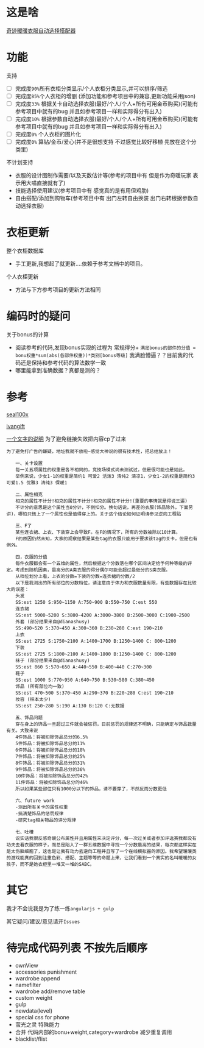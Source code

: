 # 这是啥

[奇迹暖暖衣服自动选择搭配器](http://CroMarmot.github.io/nikkiup2u3/)

# 功能

支持

- [ ] 完成度`90%`所有衣柜分类显示/个人衣柜分类显示,并可以排序/筛选
- [ ] 完成度`85%`个人衣柜的增删 (添加功能和参考项目中的兼容,更新功能采用json)
- [ ] 完成度`33%` 根据关卡自动选择衣服(最好/个人/个人+所有可用金币购买)(可能有参考项目中就有的bug 并且如参考项目一样和实际得分有出入)
- [ ] 完成度`10%` 根据参数自动选择衣服(最好/个人/个人+所有可用金币购买)(可能有参考项目中就有的bug 并且如参考项目一样和实际得分有出入)
- [ ] 完成度`0%` 个人衣柜的图片化
- [ ] 完成度`0%` 算钻/金币/爱心(并不是很想支持 不过感觉比较好移植 先放在这个分类里)

不计划支持
 * 衣服的设计图制作需要/以及天数估计等(参考的项目中有 但是作为奇暖玩家 表示用大喵直接就有了)
 * 技能选择使用建议(参考项目中有 感觉真的是有用但鸡肋)
 * 自由搭配/添加到购物车(参考项目中有 出门左转自由换装 出门右转根据参数自动选择衣服)


# 衣柜更新

整个衣柜数据库
 * 手工更新,我想起了就更新....依赖于参考文档中的项目。

个人衣柜更新
 * 方法与下方参考项目的更新方法相同

# 编码时的疑问

关于bonus的计算
 * 阅读参考的代码,发现bonus实现的过程为 常规得分+  `满足bonus的部件的分值 = bonu权重*sum(abs(各部件权重))*类别[bonus等级]` 我满脸懵逼？？目前我的代码还是保持和参考代码的算法数学一致 
 * 哪里能拿到准确数据？真都是测的？

# 参考

[seal100x](http://seal100x.github.io/nikkiup2u3/)

[ivangift](http://ivangift.github.io/nikkiup2u3/)

[一个文字的说明](http://bbs.xiaopi.com/thread-80198-1-1.html) 为了避免链接失效把内容cp了过来

```
为了避免打广告的嫌疑，地址我就不放啦~感觉大神说的很有技术性，把总结放上！

　　一、关卡设置
　　每一关五项属性的权重是各不相同的，竞技场模式尚未测试过，但是很可能也是如此。
　　举例来说，少女1-1的权重是简约1 可爱2 活泼3 清纯2 清凉1，少女1-2的权重是简约3 可爱1.5 优雅3 清纯3 保暖1

　　二、属性相克
　　相克的属性不计分!相克的属性不计分!相克的属性不计分!(重要的事情就是得说三遍)
　　不计分的意思是这个属性当0分计，不倒扣分。换句话说，再差的衣服(饰品除外，下面另讲)，哪怕只搭上了一个属性也是值得穿上的。关于这个结论如何证明请参见逆向工程贴

　　三、F了
　　某些连衣裙、上衣、下装穿上会导致F。在F的情况下，所有的分数被除以10计算。
　　F的原因仍然未知，大家的观察结果是某些tag的衣服只能用于要求该tag的关卡，但是也有例外。

　　四，衣服的分值
　　每件衣服都会有一个五维的属性，然后根据这个分数落在哪个区间决定给予何种等级的评定。考虑到随机因素，最高分的A类衣服的得分偶尔可能会超过最低分的S类衣服。
　　从档位划分上看，上衣的分数=下装的分数=连衣裙的分数/2
　　以下是我测出的所有部位的分数档位，请注意由于体力和衣服数量有限，有些数据存在比较大的误差：
　　头发
　　SS:est 1250 S:950~1150 A:750~900 B:550~750 C:est 550
　　连衣裙
　　SS:est 5000~5200 S:3800~4200 A:3000~3800 B:2500~3000 C:1900~2500
　　外套 (部分结果来自@dianashusy)
　　SS:490~520 S:370~450 A:300~360 B:230~280 C:est 190~210
　　上衣
　　SS:est 2725 S:1750~2100 A:1400~1700 B:1250~1400 C: 800~1200
　　下装
　　SS:est 2725 S:1800~2100 A:1400~1800 B:1250~1400 C: 800~1200
　　袜子 (部分结果来自@dianashusy)
　　SS:est 860 S:570~650 A:440~550 B:400~440 C:270~300
　　鞋子
　　SS:est 1000 S:770~950 A:640~750 B:530~580 C:380~450
　　饰品 (所有部位均一致)
　　SS:est 470~500 S:370~450 A:290~370 B:220~280 C:est 190~210
　　妆容 (样本太少)
　　SS:est 250~280 S:190 A:130 B:120 C:无数据

　　五、饰品问题
　　穿在身上的饰品一旦超过三件就会被惩罚，目前惩罚的规律还不明确，只能确定与饰品数量有关。大致来说
　　4件饰品：将被扣除饰品总分的6.5%
　　5件饰品：将被扣除饰品总分的11%
　　6件饰品：将被扣除饰品总分的18%
　　7件饰品：将被扣除饰品总分的25%
　　8件饰品：将被扣除饰品总分的31%
　　9件饰品：将被扣除饰品总分的36%
　　10件饰品：将被扣除饰品总分的42%
　　11件饰品：将被扣除饰品总分的46%
　　所以如果某些部位只有1000分以下的饰品，请不要穿了，不然反而分数更低

　　六、future work
　　-测出所有关卡的属性权重
　　-搞清楚饰品的惩罚规律
　　-研究tag相关物品的评分规律

　　七、吐槽
　　说实话我很反感奇暖公布属性并且用属性来决定评分，每一次过关或者参加评选赛我都没有功夫去看衣服的样子，而总是陷入了一群五维数据中寻找一个分数最高的结果，每次都这样实在是太伤脑细胞了，这也是让我有动力去逆向工程并且写了一个在线模拟器的原因。我希望暖暖类的游戏能真的回到注重色彩、搭配、主题等等的命题上来，让我们看到一个真实的名叫暖暖的女孩子，而不是她衣柜里一堆又一堆的SABC。

```

# 其它

我才不会说我是为了练一练`angularjs + gulp`

其它疑问/建议/意见请开`Issues`

# 待完成代码列表 不按先后顺序
 * ownView
 * accessories punishment
 * wardrobe append
 * namefilter
 * wardrobe add/remove table
 * custom weight
 * gulp
 * newdata(level)
 * special css for phone
 * 萤光之灵 特殊能力
 * 合并 代码内部的bonu+weight,category+wardrobe 减少重复调用
 * blacklist/flist
